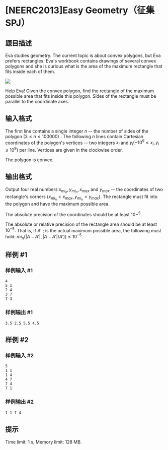 # [NEERC2013]Easy Geometry（征集SPJ）

## 题目描述



Eva studies geometry. The current topic is about convex polygons, but Eva prefers rectangles. Eva's workbook contains drawings of several convex polygons and she is curious what is the area of the maximum rectangle that fits inside each of them.

![](/upload/images2/eg.png)

Help Eva! Given the convex polygon, find the rectangle of the maximum possible area that fits inside this polygon. Sides of the rectangle must be parallel to the coordinate axes.



## 输入格式



The first line contains a single integer $n$ -- the number of sides of the polygon $(3 \le n \le 100 000)$ . The following $n$ lines contain Cartesian coordinates of the polygon's vertices -- two integers $x_{i}$ and $y_{i} (-10^{9} \le x_{i}, y_{i} \le 10^{9})$ per line. Vertices are given in the clockwise order.

The polygon is convex.



## 输出格式



Output four real numbers $x_{mi_n}, y_{mi_n}, x_{max}$ and $y_{max}$ -- the coordinates of two rectangle's corners $(x_{mi_n} < x_{max}, y_{mi_n} < y_{max}).$ The rectangle must fit into the polygon and have the maximum possible area.

The absolute precision of the coordinates should be at least $10-^{5}.$

The absolute or relative precision of the rectangle area should be at least $10^{-5}.$ That is, if $A'$ ; is the actual maximum possible area, the following must hold: $mi_n(|A-A'|,|A−A'|/A') ) \le 10^{-5}.$



## 样例 #1

### 样例输入 #1
```
4
5 1
2 4
3 7
7 3
```

### 样例输出 #1

```
3.5 2.5 5.5 4.5
```

## 样例 #2

### 样例输入 #2
```
5
1 1
1 4
4 7
7 4
7 1
```

### 样例输出 #2

```
1 1 7 4
```

## 提示

Time limit: 1 s, Memory limit: 128 MB. 


